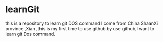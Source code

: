 # learnGit
this is a repository to learn git DOS command
I come from China ShaanXi province ,Xian ,this is my first time to use github.by use github,I want to learn git Dos command.
